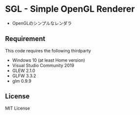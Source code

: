 # SGL - Simple OpenGL Renderer

- OpenGLのシンプルなレンダラ

## Requirement

This code requires the following thirdparty

- Windows 10 (at least Home version)
- Visual Studio Community 2019
- GLEW 2.1.0
- GLFW 3.3.2
- glm 0.9.9

## License

MIT License
